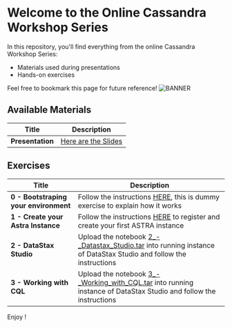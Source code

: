 Welcome to the Online Cassandra Workshop Series
======================================================

In this repository, you'll find everything from the online Cassandra Workshop Series:
- Materials used during presentations
- Hands-on exercises

Feel free to bookmark this page for future reference!
![BANNER](https://img.evbuc.com/https%3A%2F%2Fcdn.evbuc.com%2Fimages%2F104032164%2F312276190164%2F1%2Foriginal.20200619-083832?w=1080&auto=format%2Ccompress&q=75&sharp=10&rect=0%2C0%2C2160%2C1080&s=280bc415dcd91bae37c8e3729447c6fb)


## Available Materials

| Title  | Description
|---|---|
| **Presentation** | [Here are the Slides](https://github.com/DataStax-Academy/cassandra-workshop-series/blob/master/week1%20-%20Getting%20Started%20with%20Cassandra/slides/Presentation.pdf)  |

## Exercises


| Title  | Description
|---|---|
| **0 - Bootstraping your environment** | Follow the instructions [HERE](https://github.com/DataStax-Academy/cassandra-workshop-series/blob/master/week1%20-%20Getting%20Started%20with%20Cassandra/exercises/0_-_Bootstraping.md), this is dummy exercise to explain how it works  |
| **1 - Create your Astra Instance** | Follow the instructions [HERE](https://github.com/DataStax-Academy/cassandra-workshop-series/blob/master/week1%20-%20Getting%20Started%20with%20Cassandra/exercises/1_-_Create_Astra_Instance.md) to register and create your first ASTRA instance  |
| **2 -  DataStax Studio** | Upload the notebook [2_-_Datastax_Studio.tar](https://github.com/DataStax-Academy/cassandra-workshop-series/blob/master/week1%20-%20Getting%20Started%20with%20Cassandra/notebooks/2_-_Datastax_Studio.tar) into running instance of DataStax Studio and follow the instructions  |
| **3 - Working with CQL** | Upload the notebook [3_-_Working_with_CQL.tar](https://github.com/DataStax-Academy/cassandra-workshop-series/blob/master/week1%20-%20Getting%20Started%20with%20Cassandra/notebooks/3_-_Working_with_CQL.tar) into running instance of DataStax Studio and follow the instructions  |


Enjoy !
